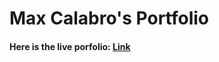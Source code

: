 # Max Calabro's Portfolio

#### Here is the live porfolio: [Link](http://max-calabro-portfolio.surge.sh/)

